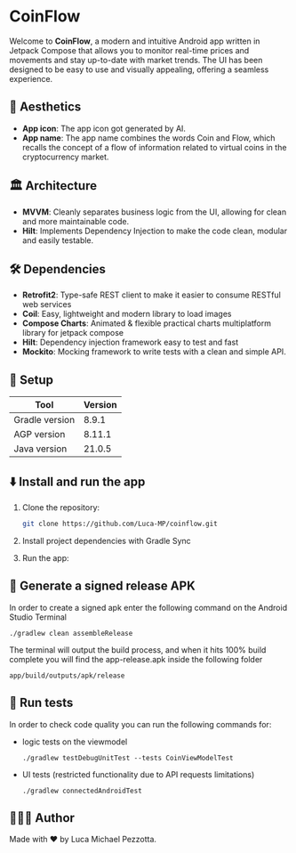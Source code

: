 # CoinFlow

Welcome to **CoinFlow**, a modern and intuitive Android app written in Jetpack Compose that allows you to monitor real-time prices and movements and stay up-to-date with market trends. The UI has been designed to be easy to use and visually appealing, offering a seamless experience.


## 🎨 **Aesthetics**

- **App icon**: The app icon got generated by AI.
- **App name**: The app name combines the words Coin and Flow, which recalls the concept of a flow of information related to virtual coins in the cryptocurrency market.


## 🏛️ **Architecture**

- **MVVM**: Cleanly separates business logic from the UI, allowing for clean and more maintainable code.
- **Hilt**: Implements Dependency Injection to make the code clean, modular and easily testable.


## 🛠️ **Dependencies**

- **Retrofit2**: Type-safe REST client to make it easier to consume RESTful web services
- **Coil**: Easy, lightweight and modern library to load images
- **Compose Charts**: Animated & flexible practical charts multiplatform library for jetpack compose
- **Hilt**: Dependency injection framework easy to test and fast
- **Mockito**: Mocking framework to write tests with a clean and simple API.


## 🏁 **Setup**

| Tool                 | Version |
|----------------------|---------|
| Gradle version       | 8.9.1   |
| AGP version          | 8.11.1  |
| Java version         | 21.0.5  |


## ⬇️ Install and run the app

1. Clone the repository:
    ```bash
    git clone https://github.com/Luca-MP/coinflow.git
    ```

2. Install project dependencies with Gradle Sync

3. Run the app:


## 📱 Generate a signed release APK

In order to create a signed apk enter the following command on the Android Studio Terminal
```
./gradlew clean assembleRelease
```
The terminal will output the build process, and when it hits 100% build complete you will find the app-release.apk inside the following folder
```
app/build/outputs/apk/release
```


## 🧪 Run tests

In order to check code quality you can run the following commands for:

- logic tests on the viewmodel
   ```
   ./gradlew testDebugUnitTest --tests CoinViewModelTest
   ```

- UI tests (restricted functionality due to API requests limitations)
   ```
   ./gradlew connectedAndroidTest
   ```


## 👨🏻‍💻 Author

Made with ❤️ by Luca Michael Pezzotta.

